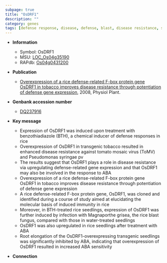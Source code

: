 ```yaml
---
subpage: true
title: "OsDRF1"
description: ""
category: genes
tags: [defense response, disease, defense, blast, disease resistance, seedling, root,  ABA ]
---
```


* **Information**  
    + Symbol: OsDRF1  
    + MSU: [LOC_Os04g35190](http://rice.plantbiology.msu.edu/cgi-bin/ORF_infopage.cgi?orf=LOC_Os04g35190)  
    + RAPdb: [Os04g0431200](http://rapdb.dna.affrc.go.jp/viewer/gbrowse_details/irgsp1?name=Os04g0431200)  

* **Publication**  
    + [Overexpression of a rice defense-related F-box protein gene OsDRF1 in tobacco improves disease resistance through potentiation of defense gene expression](http://www.ncbi.nlm.nih.gov/pubmed?term=Overexpression+of+a+rice+defense-related+F-box+protein+gene+OsDRF1+in+tobacco+improves+disease+resistance+through+potentiation+of+defense+gene+expression%5BTitle%5D), 2008, Physiol Plant.

* **Genbank accession number**  
    + [DQ237916](http://www.ncbi.nlm.nih.gov/nuccore/DQ237916)

* **Key message**  
    + Expression of OsDRF1 was induced upon treatment with benzothiadiazole (BTH), a chemical inducer of defense responses in rice
    + Overexpression of OsDRF1 in transgenic tobacco resulted in enhanced disease resistance against tomato mosaic virus (ToMV) and Pseudomonas syringae pv
    + The results suggest that OsDRF1 plays a role in disease resistance via upregulating defense-related gene expression and that OsDRF1 may also be involved in the response to ABA
    + Overexpression of a rice defense-related F-box protein gene OsDRF1 in tobacco improves disease resistance through potentiation of defense gene expression
    + A rice defense-related F-box protein gene, OsDRF1, was cloned and identified during a course of study aimed at elucidating the molecular basis of induced immunity in rice
    + Moreover, in BTH-treated rice seedlings, expression of OsDRF1 was further induced by infection with Magnaporthe grisea, the rice blast fungus, compared with those in water-treated seedlings
    + OsDRF1 was also upregulated in rice seedlings after treatment with ABA
    + Root elongation of the OsDRF1-overexpressing transgenic seedlings was significantly inhibited by ABA, indicating that overexpression of OsDRF1 resulted in increased ABA sensitivity

* **Connection**  



